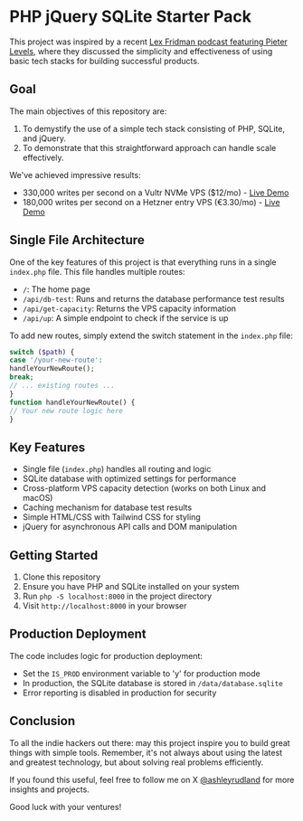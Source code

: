 # PHP jQuery SQLite Starter Pack

This project was inspired by a recent [Lex Fridman podcast featuring Pieter Levels](https://www.youtube.com/watch?v=oFtjKbXKqbg), where they discussed the simplicity and effectiveness of using basic tech stacks for building successful products.

## Goal

The main objectives of this repository are:

1. To demystify the use of a simple tech stack consisting of PHP, SQLite, and jQuery.
2. To demonstrate that this straightforward approach can handle scale effectively.

We've achieved impressive results:

- 330,000 writes per second on a Vultr NVMe VPS ($12/mo) - [Live Demo](https://php-nvme.ashleyrudland.com/)
- 180,000 writes per second on a Hetzner entry VPS (€3.30/mo) - [Live Demo](https://phpboss.ashleyrudland.com/)

## Single File Architecture

One of the key features of this project is that everything runs in a single `index.php` file. This file handles multiple routes:

- `/`: The home page
- `/api/db-test`: Runs and returns the database performance test results
- `/api/get-capacity`: Returns the VPS capacity information
- `/api/up`: A simple endpoint to check if the service is up

To add new routes, simply extend the switch statement in the `index.php` file:

```php
switch ($path) {
case '/your-new-route':
handleYourNewRoute();
break;
// ... existing routes ...
}
function handleYourNewRoute() {
// Your new route logic here
}
```

## Key Features

- Single file (`index.php`) handles all routing and logic
- SQLite database with optimized settings for performance
- Cross-platform VPS capacity detection (works on both Linux and macOS)
- Caching mechanism for database test results
- Simple HTML/CSS with Tailwind CSS for styling
- jQuery for asynchronous API calls and DOM manipulation

## Getting Started

1. Clone this repository
2. Ensure you have PHP and SQLite installed on your system
3. Run `php -S localhost:8000` in the project directory
4. Visit `http://localhost:8000` in your browser

## Production Deployment

The code includes logic for production deployment:

- Set the `IS_PROD` environment variable to 'y' for production mode
- In production, the SQLite database is stored in `/data/database.sqlite`
- Error reporting is disabled in production for security

## Conclusion

To all the indie hackers out there: may this project inspire you to build great things with simple tools. Remember, it's not always about using the latest and greatest technology, but about solving real problems efficiently.

If you found this useful, feel free to follow me on X [@ashleyrudland](https://x.com/ashleyrudland) for more insights and projects.

Good luck with your ventures!
